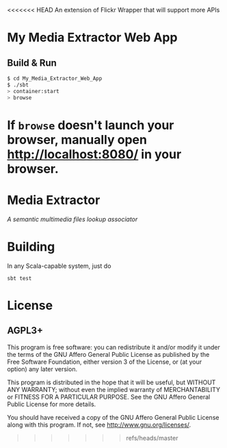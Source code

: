 <<<<<<< HEAD
An extension of Flickr Wrapper that will support more APIs


# My Media Extractor Web App #

## Build & Run ##

```sh
$ cd My_Media_Extractor_Web_App
$ ./sbt
> container:start
> browse
```

If `browse` doesn't launch your browser, manually open [http://localhost:8080/](http://localhost:8080/) in your browser.
=======
# Media Extractor
_A semantic multimedia files lookup associator_

# Building

In any Scala-capable system, just do

```
sbt test
```

# License
## AGPL3+
This program is free software: you can redistribute it and/or modify it under the terms of the GNU Affero General Public License as published by the Free Software Foundation, either version 3 of the License, or (at your option) any later version.

This program is distributed in the hope that it will be useful, but WITHOUT ANY WARRANTY; without even the implied warranty of MERCHANTABILITY or FITNESS FOR A PARTICULAR PURPOSE. See the GNU Affero General Public License for more details.

You should have received a copy of the GNU Affero General Public License along with this program.  If not, see <http://www.gnu.org/licenses/>.
>>>>>>> refs/heads/master
